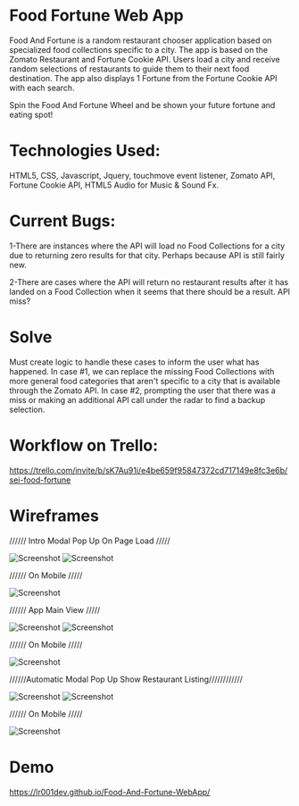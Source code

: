 # Food Fortune Web App

Food And Fortune is a random restaurant chooser application based on specialized food collections specific to a city. The app is based on the Zomato Restaurant and Fortune Cookie API. Users load a city and receive random selections of restaurants to guide them to their next food destination. The app also displays 1 Fortune from the Fortune Cookie API with each search.

Spin the Food And Fortune Wheel and be shown your future fortune and eating spot!

# Technologies Used:

HTML5, CSS, Javascript, Jquery, touchmove event listener, Zomato API, Fortune Cookie API, HTML5 Audio for Music & Sound Fx.

# Current Bugs:

1-There are instances where the API will load no Food Collections for a city due to returning zero results for that city. Perhaps because API is still fairly new.

2-There are cases where the API will return no restaurant results after it has landed on a Food Collection when it seems that there should be a result. API miss?

# Solve
Must create logic to handle these cases to inform the user what has happened. In case #1, we can replace the missing Food Collections with more general food categories that aren't specific to a city that is available through the Zomato API. In case #2, prompting the user that there was a miss or making an additional API call under the radar to find a backup selection.

# Workflow on Trello:
https://trello.com/invite/b/sK7Au91i/e4be659f95847372cd717149e8fc3e6b/sei-food-fortune

# Wireframes

////// Intro Modal Pop Up On Page Load /////

![Screenshot](img/FoodFortune_ModalPopIntro.png)
![Screenshot](img/intro.png)

////// On Mobile /////

![Screenshot](img/intro_mobile.png)

////// App Main View /////

![Screenshot](img/FoodFortuneRevised.png)
![Screenshot](img/main.png)

////// On Mobile /////

![Screenshot](img/main_mobile.png)

//////Automatic Modal Pop Up Show Restaurant Listing////////////

![Screenshot](img/FoodFortune_ModalShowListing.png)
![Screenshot](img/listing.png)


////// On Mobile /////

![Screenshot](img/listing_mobile.png)

# Demo

https://lr001dev.github.io/Food-And-Fortune-WebApp/
